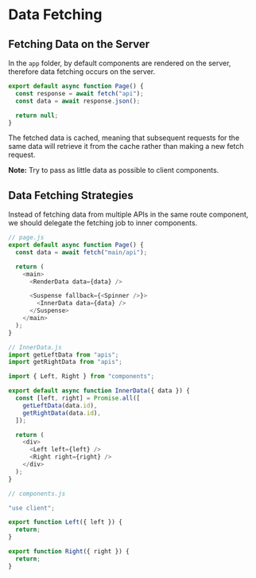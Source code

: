 # Data Fetching

## Fetching Data on the Server

In the `app` folder, by default components are rendered on the server, therefore data fetching occurs on the server.

```jsx
export default async function Page() {
  const response = await fetch("api");
  const data = await response.json();

  return null;
}
```

The fetched data is cached, meaning that subsequent requests for the same data will retrieve it from the cache rather than making a new fetch request.

**Note:** Try to pass as little data as possible to client components.

## Data Fetching Strategies

Instead of fetching data from multiple APIs in the same route component, we should delegate the fetching job to inner components.

```js
// page.js
export default async function Page() {
  const data = await fetch("main/api");

  return (
    <main>
      <RenderData data={data} />

      <Suspense fallback={<Spinner />}>
        <InnerData data={data} />
      </Suspense>
    </main>
  );
}
```

```js
// InnerData.js
import getLeftData from "apis";
import getRightData from "apis";

import { Left, Right } from "components";

export default async function InnerData({ data }) {
  const [left, right] = Promise.all([
    getLeftData(data.id),
    getRightData(data.id),
  ]);

  return (
    <div>
      <Left left={left} />
      <Right right={right} />
    </div>
  );
}
```

```js
// components.js

"use client";

export function Left({ left }) {
  return;
}

export function Right({ right }) {
  return;
}
```
